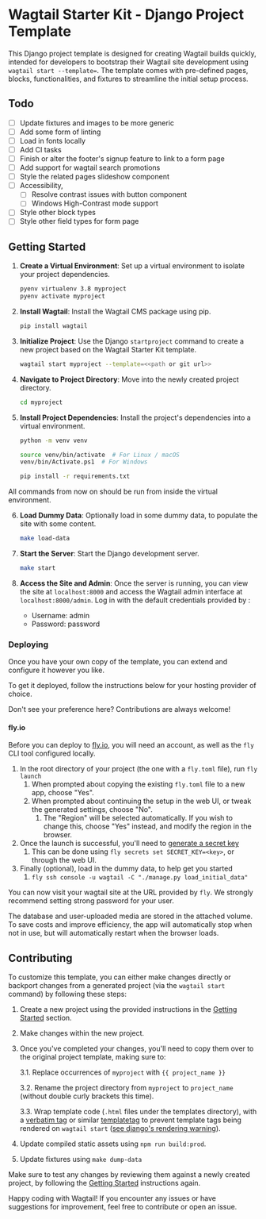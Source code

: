 # Wagtail Starter Kit - Django Project Template

This Django project template is designed for creating Wagtail builds quickly, intended for developers to bootstrap their Wagtail site development using `wagtail start --template=`. The template comes with pre-defined pages, blocks, functionalities, and fixtures to streamline the initial setup process.

## Todo

- [ ] Update fixtures and images to be more generic
- [ ] Add some form of linting
- [ ] Load in fonts locally
- [ ] Add CI tasks
- [ ] Finish or alter the footer's signup feature to link to a form page
- [ ] Add support for wagtail search promotions
- [ ] Style the related pages slideshow component
- [ ] Accessibility,
    - [ ] Resolve contrast issues with button component
    - [ ] Windows High-Contrast mode support
- [ ] Style other block types
- [ ] Style other field types for form page

## Getting Started

1. **Create a Virtual Environment**: Set up a virtual environment to isolate your project dependencies.

    ```bash
    pyenv virtualenv 3.8 myproject
    pyenv activate myproject
    ```

2. **Install Wagtail**: Install the Wagtail CMS package using pip.

    ```bash
    pip install wagtail
    ```

3. **Initialize Project**: Use the Django `startproject` command to create a new project based on the Wagtail Starter Kit template.

    ```bash
    wagtail start myproject --template=<<path or git url>>
    ```

4. **Navigate to Project Directory**: Move into the newly created project directory.

    ```bash
    cd myproject
    ```

5. **Install Project Dependencies**: Install the project's dependencies into a virtual environment.

    ```bash
    python -m venv venv

    source venv/bin/activate  # For Linux / macOS
    venv/bin/Activate.ps1  # For Windows

    pip install -r requirements.txt
    ```

All commands from now on should be run from inside the virtual environment.

6. **Load Dummy Data**: Optionally load in some dummy data, to populate the site with some content.

    ```bash
    make load-data
    ```

7. **Start the Server**: Start the Django development server.

    ```bash
    make start
    ```

8. **Access the Site and Admin**: Once the server is running, you can view the site at `localhost:8000` and access the Wagtail admin interface at `localhost:8000/admin`. Log in with the default credentials provided by :

    - Username: admin
    - Password: password

### Deploying

Once you have your own copy of the template, you can extend and configure it however you like.

To get it deployed, follow the instructions below for your hosting provider of choice.

Don't see your preference here? Contributions are always welcome!

#### fly.io

Before you can deploy to [fly.io](https://fly.io/), you will need an account, as well as the `fly` CLI tool configured locally.

1. In the root directory of your project (the one with a `fly.toml` file), run `fly launch`
   1. When prompted about copying the existing `fly.toml` file to a new app, choose "Yes".
   2. When prompted about continuing the setup in the web UI, or tweak the generated settings, choose "No".
      1. The "Region" will be selected automatically. If you wish to change this, choose "Yes" instead, and modify the region in the browser.
2. Once the launch is successful, you'll need to [generate a secret key](https://realorangeone.github.io/django-secret-key-generator/)
   1. This can be done using `fly secrets set SECRET_KEY=<key>`, or through the web UI.
3. Finally (optional), load in the dummy data, to help get you started
   1. `fly ssh console -u wagtail -C "./manage.py load_initial_data"`

You can now visit your wagtail site at the URL provided by `fly`. We strongly recommend setting strong password for your user.

The database and user-uploaded media are stored in the attached volume. To save costs and improve efficiency, the app will automatically stop when not in use, but will automatically restart when the browser loads.

## Contributing

To customize this template, you can either make changes directly or backport changes from a generated project (via the `wagtail start` command) by following these steps:

1. Create a new project using the provided instructions in the [Getting Started](#getting-started) section.
2. Make changes within the new project.
3. Once you've completed your changes, you'll need to copy them over to the original project template, making sure to:

    3.1. Replace occurrences of `myproject` with `{{ project_name }}`
    
    3.2. Rename the project directory from `myproject` to `project_name` (without double curly brackets this time).
    
    3.3. Wrap template code (`.html` files under the templates directory), with a [verbatim tag](https://docs.djangoproject.com/en/5.0/ref/templates/builtins/#std-templatetag-verbatim) or similar [templatetag](https://docs.djangoproject.com/en/5.0/ref/templates/builtins/#templatetag) to prevent template tags being rendered on `wagtail start` ([see django's rendering warning](https://docs.djangoproject.com/en/5.0/ref/django-admin/#render-warning)).
5. Update compiled static assets using `npm run build:prod`. 
6. Update fixtures using `make dump-data`

Make sure to test any changes by reviewing them against a newly created project, by following the [Getting Started](#getting-started) instructions again.


Happy coding with Wagtail! If you encounter any issues or have suggestions for improvement, feel free to contribute or open an issue.
